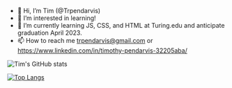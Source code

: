 - 👋 Hi, I’m Tim (@Trpendarvis)
- 👀 I’m interested in learning! 
- 🌱 I’m currently learning JS, CSS, and HTML at Turing.edu and anticipate graduation April 2023.
- 📫 How to reach me trpendarvis@gmail.com or https://www.linkedin.com/in/timothy-pendarvis-32205aba/



![Tim's GitHub stats](https://github-readme-stats.vercel.app/api?username=trpendarvis&show_icons=true&theme=cobalt&show_icons=true&theme=radical)


[![Top Langs](https://github-readme-stats.vercel.app/api/top-langs/?username=trpendarvis&layout=compact)](https://github.com/trpendarvis/github-readme-stats)




<!---
Trpendarvis/Trpendarvis is a ✨ special ✨ repository because its `README.md` (this file) appears on your GitHub profile.
You can click the Preview link to take a look at your changes.
--->

